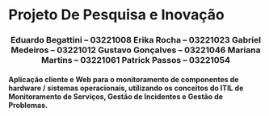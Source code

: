 # Projeto De Pesquisa e Inovação
<h3 align="center" >
  <span>Eduardo Begattini – 03221008</span>
<span>Erika Rocha – 03221023</span>
<span>Gabriel Medeiros – 03221012</span>
<span>Gustavo Gonçalves – 03221046</span>
<span>Mariana Martins – 03221061</span>
<span>Patrick Passos – 03221054</span>
</h3>
<h4>Aplicação cliente e Web para o monitoramento de componentes de hardware / sistemas operacionais, utilizando os conceitos do ITIL de Monitoramento de Serviços, Gestão de Incidentes e Gestão de Problemas.</h4>


